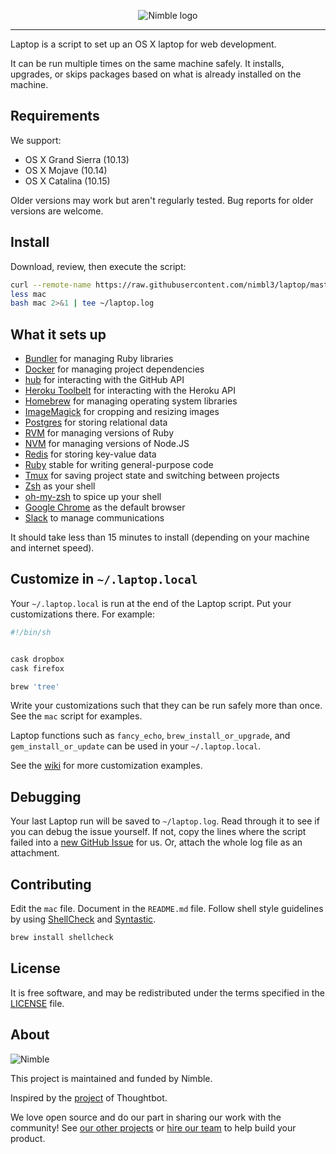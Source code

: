 <p align="center">
  <img alt="Nimble logo" src="https://assets.nimblehq.co/logo/light/logo-light-text-320.png" />
</p>

---

Laptop is a script to set up an OS X laptop for web development.

It can be run multiple times on the same machine safely.
It installs, upgrades, or skips packages
based on what is already installed on the machine.

## Requirements

We support:

* OS X Grand Sierra (10.13)
* OS X Mojave (10.14)
* OS X Catalina (10.15)

Older versions may work but aren't regularly tested. Bug reports for older
versions are welcome.

## Install

Download, review, then execute the script:

```bash
curl --remote-name https://raw.githubusercontent.com/nimbl3/laptop/master/mac
less mac
bash mac 2>&1 | tee ~/laptop.log
```

## What it sets up

* [Bundler] for managing Ruby libraries
* [Docker] for managing project dependencies
* [hub] for interacting with the GitHub API
* [Heroku Toolbelt] for interacting with the Heroku API
* [Homebrew] for managing operating system libraries
* [ImageMagick] for cropping and resizing images
* [Postgres] for storing relational data
* [RVM] for managing versions of Ruby
* [NVM] for managing versions of Node.JS
* [Redis] for storing key-value data
* [Ruby] stable for writing general-purpose code
* [Tmux] for saving project state and switching between projects
* [Zsh] as your shell
* [oh-my-zsh] to spice up your shell
* [Google Chrome] as the default browser
* [Slack] to manage communications

[Bundler]: http://bundler.io/
[Foreman]: https://github.com/ddollar/foreman
[hub]: http://hub.github.com/
[Heroku Toolbelt]: https://toolbelt.heroku.com/
[Homebrew]: http://brew.sh/
[ImageMagick]: http://www.imagemagick.org/
[NVM]: https://github.com/creationix/nvm
[RVM]: https://rvm.io/
[Postgres]: http://www.postgresql.org/
[Redis]: http://redis.io/
[Ruby]: https://www.ruby-lang.org/en/
[The Silver Searcher]: https://github.com/ggreer/the_silver_searcher
[Tmux]: http://tmux.sourceforge.net/
[Zsh]: http://www.zsh.org/
[oh-my-zsh]: http://ohmyz.sh/
[Docker]: https://www.docker.com/
[Google Chrome]: https://www.google.com/chrome/
[Slack]: https://www.slack.com/

It should take less than 15 minutes to install (depending on your machine and internet speed).


## Customize in `~/.laptop.local`

Your `~/.laptop.local` is run at the end of the Laptop script.
Put your customizations there.
For example:

```sh
#!/bin/sh


cask dropbox
cask firefox

brew 'tree'
```

Write your customizations such that they can be run safely more than once.
See the `mac` script for examples.

Laptop functions such as `fancy_echo`,
`brew_install_or_upgrade`, and
`gem_install_or_update`
can be used in your `~/.laptop.local`.

See the [wiki](https://github.com/thoughtbot/laptop/wiki)
for more customization examples.

## Debugging

Your last Laptop run will be saved to `~/laptop.log`.
Read through it to see if you can debug the issue yourself.
If not, copy the lines where the script failed into a
[new GitHub Issue](https://github.com/nimbl3/laptop/issues/new) for us.
Or, attach the whole log file as an attachment.

## Contributing

Edit the `mac` file.
Document in the `README.md` file.
Follow shell style guidelines by using [ShellCheck] and [Syntastic].

```sh
brew install shellcheck
```

[ShellCheck]: http://www.shellcheck.net/about.html
[Syntastic]: https://github.com/scrooloose/syntastic

## License

It is free software, 
and may be redistributed under the terms specified in the [LICENSE] file.

[LICENSE]: LICENSE

## About 

![Nimble](https://assets.nimblehq.co/logo/dark/logo-dark-text-160.png)

This project is maintained and funded by Nimble.

Inspired by the [project] of Thoughtbot.

We love open source and do our part in sharing our work with the community!
See [our other projects][community] or [hire our team][hire] to help build your product.

[project]: https://github.com/thoughtbot/laptop
[community]: https://github.com/nimblehq
[hire]: https://nimblehq.co/
